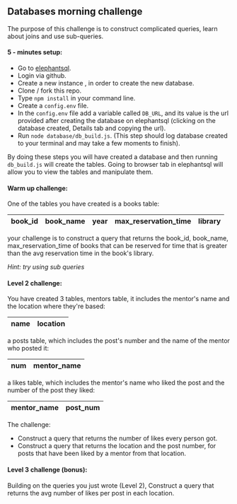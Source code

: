 ## Databases morning challenge

The purpose of this challenge is to construct complicated queries, learn about joins
and use sub-queries.

#### 5 - minutes setup:
 - Go to [elephantsql](https://www.elephantsql.com/).
 - Login via github.
 - Create a new instance , in order to create the new database.
 - Clone / fork this repo.
 - Type `npm install` in your command line.
 - Create a `config.env` file.
 - In the `config.env` file add a variable called `DB_URL`, and its value is the
  url provided after creating the database on elephantsql (clicking on the database
    created, Details tab and copying the url).
  - Run `node database/db_build.js`. (This step should log database created to your
    terminal and may take a few moments to finish).

By doing these steps you will have created a database and then running `db_build.js`
will create the tables.
Going to browser tab in elephantsql will allow you to view the tables and manipulate
them.

#### Warm up challenge:

One of the tables you have created is a books table:

| book_id | book_name | year | max_reservation_time | library |
| ------- | --------- | ---- | -------------------- | ------- |

your challenge is to construct a query that returns the book_id, book_name, max_reservation_time
of books that can be reserved for time that is greater than the avg reservation time
in the book's library.

*Hint: try using sub queries*

#### Level 2 challenge:

You have created 3 tables, mentors table, it includes the mentor's name and the
location where they're based:

| name | location |
| ---- |--------- |

a posts table, which includes the post's number and the name of the mentor who
posted it:

| num | mentor_name |
| --- |------------ |

a likes table, which includes the mentor's name who liked the post and the number
of the post they liked:

| mentor_name | post_num |
| ----------- |--------- |

The challenge:
- Construct a query that returns the number of likes every person got.
- Construct a query that returns the location and the post number, for posts that
  have been liked by a mentor from that location.

#### Level 3 challenge (bonus):

Building on the queries you just wrote (Level 2), Construct a query that returns
the avg number of likes per post in each location.
